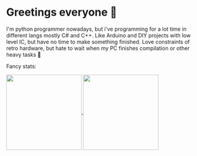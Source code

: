 # Greetings everyone 👋

I'm python programmer nowadays, but i've programming for a lot time in different langs mostly C# and C++. 
Like Arduino and DIY projects with low level IC, but have no time to make something finished.
Love constraints of retro hardware, but hate to wait when my PC finishes compilation or other heavy tasks 🤣

Fancy stats:

<a href="https://github.com/anuraghazra/github-readme-stats">
  <picture>
  <source
    srcset="https://github-readme-stats.vercel.app/api/top-langs/?username=foxelyss&layout=donut&theme=dracula&size_weight=0.5&count_weight=0.5&exclude_repo=Foxelyss.github.io%2Dold%2D,foxelyss.github.io"
    media="(prefers-color-scheme: dark)"
  />
  <source
    srcset="https://github-readme-stats.vercel.app/api/top-langs/?username=foxelyss&layout=donut&theme=buefy&size_weight=0.5&count_weight=0.5&exclude_repo=Foxelyss.github.io%2Dold%2D,foxelyss.github.io"
    media="(prefers-color-scheme: light), (prefers-color-scheme: no-preference)"
  />
  <img src="https://github-readme-stats.vercel.app/api/top-langs/?username=foxelyss&layout=donut" height=200 align="center" />
</picture>
</a>

<a href="https://github.com/anuraghazra/github-readme-stats">
  <picture>
  <source
    srcset="https://github-readme-stats.vercel.app/api?username=foxelyss&show_icons=true&theme=dracula"
    media="(prefers-color-scheme: dark)"
  />
  <source
    srcset="https://github-readme-stats.vercel.app/api?username=foxelyss&show_icons=true&theme=buefy"
    media="(prefers-color-scheme: light), (prefers-color-scheme: no-preference)"
  />
  <img src="https://github-readme-stats.vercel.app/api?username=foxelyss&show_icons=true" height=200 align="center" />
</picture>
</a>


<!--
**Foxelyss/Foxelyss** is a ✨ _special_ ✨ repository because its `README.md` (this file) appears on your GitHub profile.

Here are some ideas to get you started:

- 🔭 I’m currently working on ...
- 🌱 I’m currently learning ...
- 👯 I’m looking to collaborate on ...
- 🤔 I’m looking for help with ...
- 💬 Ask me about ...
- 📫 How to reach me: ...
- 😄 Pronouns: ...
- ⚡ Fun fact: ...
-->
